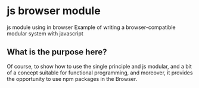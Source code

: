 # js browser module
js module using in browser 
Example of writing a browser-compatible modular system with javascript

## What is the purpose here?

Of course, to show how to use the single principle and js modular, and a bit of a concept suitable for functional programming, and moreover, it provides the opportunity to use npm packages in the Browser.
